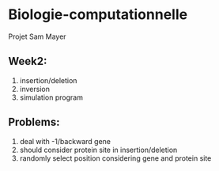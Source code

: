 # Biologie-computationnelle
Projet Sam Mayer

## Week2: 
1.  insertion/deletion
2.  inversion
3.  simulation program

## Problems:
1.  deal with -1/backward gene
2.  should consider protein site in insertion/deletion
3.  randomly select position considering gene and protein site


